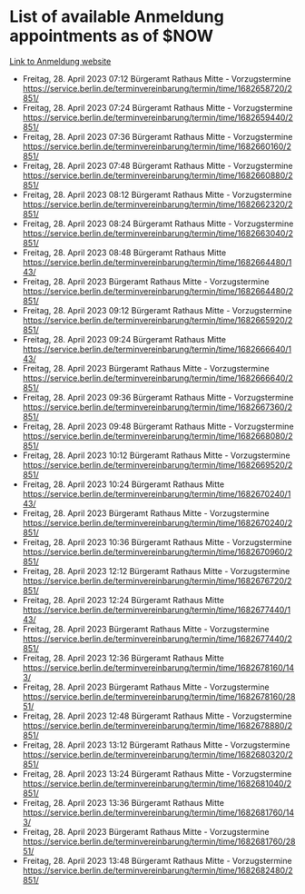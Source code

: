 # List of available Anmeldung appointments as of $NOW
[Link to Anmeldung website](https://service.berlin.de/terminvereinbarung/termin/tag.php?termin=1&anliegen[]=120686&dienstleisterlist=122210,122217,327316,122219,327312,122227,327314,122231,327346,122243,327348,122254,122252,329742,122260,329745,122262,329748,122271,327278,122273,327274,122277,327276,330436,122280,327294,122282,327290,122284,327292,122291,327270,122285,327266,122286,327264,122296,327268,150230,329760,122297,327286,122294,327284,122312,329763,122314,329775,122304,327330,122311,327334,122309,327332,317869,122281,327352,122279,329772,122283,122276,327324,122274,327326,122267,329766,122246,327318,122251,327320,122257,327322,122208,327298,122226,327300&herkunft=http%3A%2F%2Fservice.berlin.de%2Fdienstleistung%2F120686%2F)
- Freitag, 28. April 2023 07:12 Bürgeramt Rathaus Mitte - Vorzugstermine https://service.berlin.de/terminvereinbarung/termin/time/1682658720/2851/
- Freitag, 28. April 2023 07:24 Bürgeramt Rathaus Mitte - Vorzugstermine https://service.berlin.de/terminvereinbarung/termin/time/1682659440/2851/
- Freitag, 28. April 2023 07:36 Bürgeramt Rathaus Mitte - Vorzugstermine https://service.berlin.de/terminvereinbarung/termin/time/1682660160/2851/
- Freitag, 28. April 2023 07:48 Bürgeramt Rathaus Mitte - Vorzugstermine https://service.berlin.de/terminvereinbarung/termin/time/1682660880/2851/
- Freitag, 28. April 2023 08:12 Bürgeramt Rathaus Mitte - Vorzugstermine https://service.berlin.de/terminvereinbarung/termin/time/1682662320/2851/
- Freitag, 28. April 2023 08:24 Bürgeramt Rathaus Mitte - Vorzugstermine https://service.berlin.de/terminvereinbarung/termin/time/1682663040/2851/
- Freitag, 28. April 2023 08:48 Bürgeramt Rathaus Mitte https://service.berlin.de/terminvereinbarung/termin/time/1682664480/143/
- Freitag, 28. April 2023  Bürgeramt Rathaus Mitte - Vorzugstermine https://service.berlin.de/terminvereinbarung/termin/time/1682664480/2851/
- Freitag, 28. April 2023 09:12 Bürgeramt Rathaus Mitte - Vorzugstermine https://service.berlin.de/terminvereinbarung/termin/time/1682665920/2851/
- Freitag, 28. April 2023 09:24 Bürgeramt Rathaus Mitte https://service.berlin.de/terminvereinbarung/termin/time/1682666640/143/
- Freitag, 28. April 2023  Bürgeramt Rathaus Mitte - Vorzugstermine https://service.berlin.de/terminvereinbarung/termin/time/1682666640/2851/
- Freitag, 28. April 2023 09:36 Bürgeramt Rathaus Mitte - Vorzugstermine https://service.berlin.de/terminvereinbarung/termin/time/1682667360/2851/
- Freitag, 28. April 2023 09:48 Bürgeramt Rathaus Mitte - Vorzugstermine https://service.berlin.de/terminvereinbarung/termin/time/1682668080/2851/
- Freitag, 28. April 2023 10:12 Bürgeramt Rathaus Mitte - Vorzugstermine https://service.berlin.de/terminvereinbarung/termin/time/1682669520/2851/
- Freitag, 28. April 2023 10:24 Bürgeramt Rathaus Mitte https://service.berlin.de/terminvereinbarung/termin/time/1682670240/143/
- Freitag, 28. April 2023  Bürgeramt Rathaus Mitte - Vorzugstermine https://service.berlin.de/terminvereinbarung/termin/time/1682670240/2851/
- Freitag, 28. April 2023 10:36 Bürgeramt Rathaus Mitte - Vorzugstermine https://service.berlin.de/terminvereinbarung/termin/time/1682670960/2851/
- Freitag, 28. April 2023 12:12 Bürgeramt Rathaus Mitte - Vorzugstermine https://service.berlin.de/terminvereinbarung/termin/time/1682676720/2851/
- Freitag, 28. April 2023 12:24 Bürgeramt Rathaus Mitte https://service.berlin.de/terminvereinbarung/termin/time/1682677440/143/
- Freitag, 28. April 2023  Bürgeramt Rathaus Mitte - Vorzugstermine https://service.berlin.de/terminvereinbarung/termin/time/1682677440/2851/
- Freitag, 28. April 2023 12:36 Bürgeramt Rathaus Mitte https://service.berlin.de/terminvereinbarung/termin/time/1682678160/143/
- Freitag, 28. April 2023  Bürgeramt Rathaus Mitte - Vorzugstermine https://service.berlin.de/terminvereinbarung/termin/time/1682678160/2851/
- Freitag, 28. April 2023 12:48 Bürgeramt Rathaus Mitte - Vorzugstermine https://service.berlin.de/terminvereinbarung/termin/time/1682678880/2851/
- Freitag, 28. April 2023 13:12 Bürgeramt Rathaus Mitte - Vorzugstermine https://service.berlin.de/terminvereinbarung/termin/time/1682680320/2851/
- Freitag, 28. April 2023 13:24 Bürgeramt Rathaus Mitte - Vorzugstermine https://service.berlin.de/terminvereinbarung/termin/time/1682681040/2851/
- Freitag, 28. April 2023 13:36 Bürgeramt Rathaus Mitte https://service.berlin.de/terminvereinbarung/termin/time/1682681760/143/
- Freitag, 28. April 2023  Bürgeramt Rathaus Mitte - Vorzugstermine https://service.berlin.de/terminvereinbarung/termin/time/1682681760/2851/
- Freitag, 28. April 2023 13:48 Bürgeramt Rathaus Mitte - Vorzugstermine https://service.berlin.de/terminvereinbarung/termin/time/1682682480/2851/
